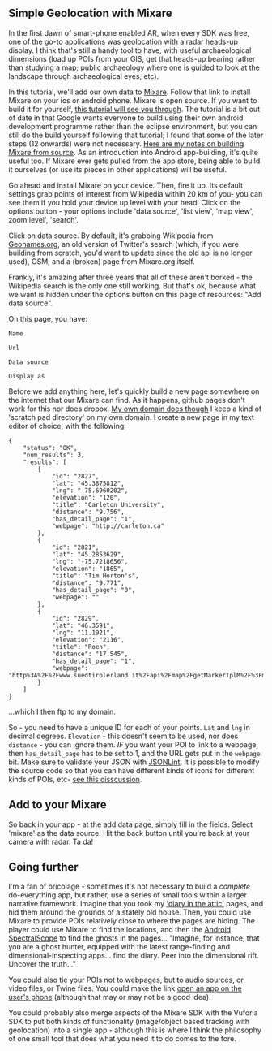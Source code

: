 ## Simple Geolocation with Mixare

In the first dawn of smart-phone enabled AR, when every SDK was free, one of the go-to applications was geolocation with a radar heads-up display. I think that's still a handy tool to have, with useful archaeological dimensions (load up POIs from your GIS, get that heads-up bearing rather than studying a map; public archaeology where one is guided to look at the landscape through archaeological eyes, etc). 

In this tutorial, we'll add our own data to [Mixare](http://www.mixare.org/). Follow that link to install Mixare on your ios or android phone. Mixare is open source. If you want to build it for yourself, [this tutorial will see you through](https://sashageekette.wordpress.com/2012/12/02/getting-started-with-mixare-on-eclipse/). The tutorial is a bit out of date in that Google wants everyone to build using their own android development programme rather than the eclipse environment, but you can still do the build yourself following that tutorial; I found that some of the later steps (12 onwards) were not necessary. [Here are my notes on building Mixare from source](mixare-from-source.md). As an introduction into Android app-building, it's quite useful too. If Mixare ever gets pulled from the app store, being able to build it ourselves (or use its pieces in other applications) will be useful.

Go ahead and install Mixare on your device. Then, fire it up. Its default settings grab points of interest from Wikipedia within 20 km of you- you can see them if you hold your device up level with your head. Click on the options button - your options include 'data source', 'list view', 'map view', zoom level', 'search'. 

Click on data source. By default, it's grabbing Wikipedia from [Geonames.org](http://www.geonames.org/export/wikipedia-webservice.html), an old version of Twitter's search (which, if you were building from scratch, you'd want to update since the old api is no longer used), OSM, and a (broken) page from Mixare.org itself.

Frankly, it's amazing after three years that all of these aren't borked - the Wikipedia search is the only one still working. But that's ok, because what we want is hidden under the options button on this page of resources: "Add data source".

On this page, you have:
```
Name

Url

Data source

Display as
```

Before we add anything here, let's quickly build a new page somewhere on the internet that our Mixare can find. As it happens, github pages don't work for this nor does dropox. [My own domain does though](http://graeworks.net/mixdata.json) I keep a kind of 'scratch pad directory' on my own domain. I create a new page in my text editor of choice, with the following:

```
{
    "status": "OK",
    "num_results": 3,
    "results": [
        {
            "id": "2827",
            "lat": "45.3875812",
            "lng": "-75.6960202",
            "elevation": "120",
            "title": "Carleton University",
            "distance": "9.756",
            "has_detail_page": "1",
            "webpage": "http://carleton.ca"
        },
        {
            "id": "2821",
            "lat": "45.2853629",
            "lng": "-75.7218656",
            "elevation": "1865",
            "title": "Tim Horton's",
            "distance": "9.771",
            "has_detail_page": "0",
            "webpage": ""
        },
        {
            "id": "2829",
            "lat": "46.3591",
            "lng": "11.1921",
            "elevation": "2116",
            "title": "Roen",
            "distance": "17.545",
            "has_detail_page": "1",
            "webpage": "http%3A%2F%2Fwww.suedtirolerland.it%2Fapi%2Fmap%2FgetMarkerTplM%2F%3Fmarker_id%3D2829%26project_id%3D15%26lang_id%3D9"
        }
    ]
}
```
...which I then ftp to my domain.

So - you need to have a unique ID for each of your points. `Lat` and `lng` in decimal degrees. `Elevation` - this doesn't seem to be used, nor does `distance` - you can ignore them. *IF* you want your POI to link to a webpage, then `has_detail_page` has to be set to 1, and the URL gets put in the `webpage` bit. Make sure to validate your JSON with [JSONLint](http://jsonlint.com/). It is possible to modify the source code so that you can have different kinds of icons for different kinds of POIs, etc- [see this disscussion](https://github.com/abduegal/mixare/wiki/Data-handler).

## Add to your Mixare

So back in your app - at the add data page, simply fill in the fields. Select 'mixare' as the data source. Hit the back button until you're back at your camera with radar. Ta da! 

## Going further

I'm a fan of bricolage - sometimes it's not necessary to build a *complete* do-everything app, but rather, use a series of small tools within a larger narrative framework.  Imagine that you took my ['diary in the attic'](https://www.dropbox.com/s/y1cu6ee6j77of87/nilediary.pdf?dl=0) pages, and hid them around the grounds of a stately old house. Then, you could use Mixare to provide POIs relatively close to where the pages are hiding. The player could use Mixare to find the locations, and then the [Android SpectralScope](https://www.dropbox.com/s/prgpqdoia3ugbdk/nilediary3.apk?dl=0) to find the ghosts in the pages...  "Imagine, for instance, that you are a ghost hunter, equipped with the latest range-finding and dimensional-inspecting apps... find the diary. Peer into the dimensional rift. Uncover the truth..."

You could also tie your POIs not to webpages, but to audio sources, or video files, or Twine files. You could make the link [open an app on the user's phone](http://stackoverflow.com/questions/16153863/html-link-to-launch-an-app-if-installed-or-go-to-a-website-if-not) (although that may or may not be a good idea).

You could probably also merge aspects of the Mixare SDK with the Vuforia SDK to put both kinds of functionality (image/object based tracking with geolocation) into a single app - although this is where I think the philosophy of one small tool that does what you need it to do comes to the fore.
